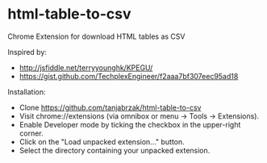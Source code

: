 # html-table-to-csv
Chrome Extension for download HTML tables as CSV

Inspired by:
- http://jsfiddle.net/terryyounghk/KPEGU/
- https://gist.github.com/TechplexEngineer/f2aaa7bf307eec95ad18

Installation:
- Clone https://github.com/tanjabrzak/html-table-to-csv
- Visit chrome://extensions (via omnibox or menu -> Tools -> Extensions).
- Enable Developer mode by ticking the checkbox in the upper-right corner.
- Click on the "Load unpacked extension..." button.
- Select the directory containing your unpacked extension.